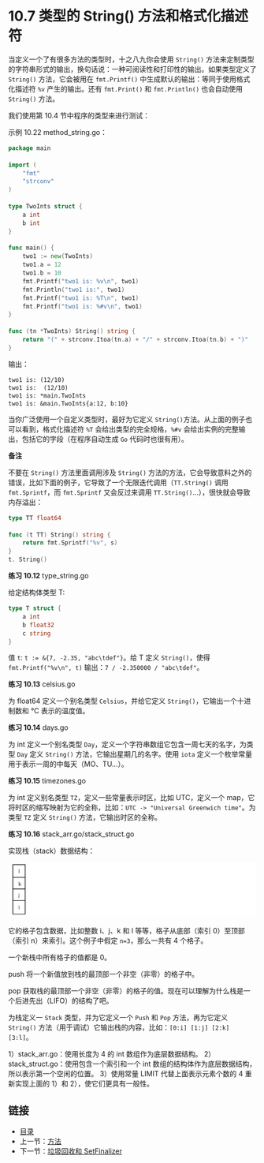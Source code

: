 # 10.7 类型的 String() 方法和格式化描述符

当定义一个了有很多方法的类型时，十之八九你会使用 `String()` 方法来定制类型的字符串形式的输出，换句话说：一种可阅读性和打印性的输出。如果类型定义了 `String()` 方法，它会被用在 `fmt.Printf()` 中生成默认的输出：等同于使用格式化描述符 `%v` 产生的输出。还有 `fmt.Print()` 和 `fmt.Println()` 也会自动使用 `String()` 方法。

我们使用第 10.4 节中程序的类型来进行测试：

示例 10.22 method_string.go：

```go
package main

import (
	"fmt"
	"strconv"
)

type TwoInts struct {
	a int
	b int
}

func main() {
	two1 := new(TwoInts)
	two1.a = 12
	two1.b = 10
	fmt.Printf("two1 is: %v\n", two1)
	fmt.Println("two1 is:", two1)
	fmt.Printf("two1 is: %T\n", two1)
	fmt.Printf("two1 is: %#v\n", two1)
}

func (tn *TwoInts) String() string {
	return "(" + strconv.Itoa(tn.a) + "/" + strconv.Itoa(tn.b) + ")"
}
```

输出：

    two1 is: (12/10)
    two1 is:  (12/10)
    two1 is: *main.TwoInts
    two1 is: &main.TwoInts{a:12, b:10}

当你广泛使用一个自定义类型时，最好为它定义 `String()`方法。从上面的例子也可以看到，格式化描述符 `%T` 会给出类型的完全规格，`%#v` 会给出实例的完整输出，包括它的字段（在程序自动生成 `Go` 代码时也很有用）。

**备注**

不要在 `String()` 方法里面调用涉及 `String()` 方法的方法，它会导致意料之外的错误，比如下面的例子，它导致了一个无限迭代调用（`TT.String()` 调用 `fmt.Sprintf`，而 `fmt.Sprintf` 又会反过来调用 `TT.String()`...），很快就会导致内存溢出：

```go
type TT float64

func (t TT) String() string {
    return fmt.Sprintf("%v", s)
}
t. String()
```

**练习 10.12** type_string.go

给定结构体类型 T:

```go
type T struct {
    a int
    b float32
    c string
}
```

值 `t`: `t := &{7, -2.35, "abc\tdef"}`。给 T 定义 `String()`，使得 `fmt.Printf("%v\n", t)` 输出：`7 / -2.350000 / "abc\tdef"`。

**练习 10.13** celsius.go

为 float64 定义一个别名类型 `Celsius`，并给它定义 `String()`，它输出一个十进制数和 °C 表示的温度值。

**练习 10.14** days.go

为 int 定义一个别名类型 `Day`，定义一个字符串数组它包含一周七天的名字，为类型 `Day` 定义 `String()` 方法，它输出星期几的名字。使用 `iota` 定义一个枚举常量用于表示一周的中每天（MO、TU...）。

**练习 10.15** timezones.go

为 int 定义别名类型 `TZ`，定义一些常量表示时区，比如 UTC，定义一个 map，它将时区的缩写映射为它的全称，比如：`UTC -> "Universal Greenwich time"`。为类型 `TZ` 定义 `String()` 方法，它输出时区的全称。

**练习 10.16** stack_arr.go/stack_struct.go

实现栈（stack）数据结构：

![](images/10.7_fig.jpg?raw=true)

它的格子包含数据，比如整数 i、j、k 和 l 等等，格子从底部（索引 0）至顶部（索引 n）来索引。这个例子中假定 `n=3`，那么一共有 4 个格子。

一个新栈中所有格子的值都是 0。

push 将一个新值放到栈的最顶部一个非空（非零）的格子中。

pop 获取栈的最顶部一个非空（非零）的格子的值。现在可以理解为什么栈是一个后进先出（LIFO）的结构了吧。

为栈定义一 `Stack` 类型，并为它定义一个 `Push` 和 `Pop` 方法，再为它定义 `String()` 方法（用于调试）它输出栈的内容，比如：`[0:i] [1:j] [2:k] [3:l]`。

1）stack_arr.go：使用长度为 4 的 int 数组作为底层数据结构。
2）stack_struct.go：使用包含一个索引和一个 int 数组的结构体作为底层数据结构，所以表示第一个空闲的位置。
3）使用常量 LIMIT 代替上面表示元素个数的 4 重新实现上面的 1）和 2），使它们更具有一般性。

## 链接

- [目录](directory.md)
- 上一节：[方法](10.6.md)
- 下一节：[垃圾回收和 SetFinalizer](10.8.md)
